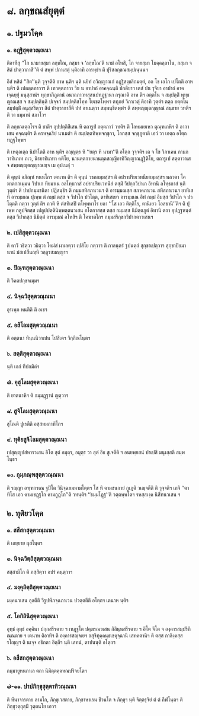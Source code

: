 <h1>๘. ลกฺขณสํยุตฺตํ</h1>
<h2>๑. ปฐมวโคฺค</h2>
<h3>๑. อฎฺฐิสุตฺตวณฺณนา</h3>
<p>    ติอาทีสุ ‘‘โก นามายสฺมา ลกฺขโณ, กสฺมา จ ‘ลกฺขโณ’ติ นามํ อโหสิ, โก จายสฺมา โมคฺคลฺลาโน, กสฺมา จ สิตํ ปาตฺวากาสี’’ติ ตํ สพฺพํ ปกาเสตุํ นฺติอาทิ อารทฺธํฯ ติ ปุริสลกฺขณสมฺปเนฺนนฯ</p>


<p>อีสํ หสิตํ ‘‘สิต’’นฺติ วุจฺจตีติ อาห นฺติฯ นฺติ นยิทํ อวิญฺญาณกํ อฎฺฐิสงฺขลิกมตฺตํ, อถ โข เอโก เปโตติ อาห นฺติฯ ติ เปตตฺตภาวาฯ ติ เทวตฺตภาวา วิย น อาปาถํ อาคจฺฉนฺติ ปกติยาฯ เตสํ ปน รุจิยา อาปาถํ อาคเจฺฉยฺยุํ มนุสฺสานํฯ ทุกฺขาภิภูตานํ อนาถภาวทสฺสนปทฎฺฐานา กรุณาติ อาห ติฯ อตฺตโน จ สมฺปตฺติํ พุทฺธญาณสฺส จ สมฺปตฺตินฺติ ปเจฺจกํ สมฺปตฺติสโทฺท โยเชตโพฺพฯ ตทุภยํ วิภาเวตุํ ติอาทิ วุตฺตํฯ ตตฺถ อตฺตโน สมฺปตฺติํ อนุสฺสริตฺวา สิตํ ปาตฺวากาสีติ ปทํ อาเนตฺวา สมฺพนฺธิตพฺพํฯ ติ สพฺพญฺญุตญฺญาณํ สนฺธาย วทติฯ ติ วา ธมฺมานํ สภาโวฯ</p>


<p>ติ ลกฺขณเตฺถโรฯ ติ ชาติฯ อุปปตฺติสีเสน หิ ตถารูปํ อตฺตภาวํ วทติฯ ติ โลหมเยเหว ตุณฺฑเกหิฯ ติ อากาเสน คจฺฉนฺติฯ ติ ครหจฺฉริยํ นาเมตํฯ ติ สมฺปตฺตทิพฺพจกฺขุกา, โลกสฺส จกฺขุภูตาติ เอวํ วา เอตฺถ อโตฺถ ทฎฺฐโพฺพฯ</p>


<p>ติ เหตุอเตฺถ นิปาโตติ อาห นฺติฯ อญฺญตฺร หิ ‘‘ยตฺร หิ นามา’’ติ อโตฺถ วุจฺจติฯ  เต จ โข วิภาเคน กามภวาทิเภเท ภเว, นิรยาทิเภทา  คติโย, นานตฺตกายนานตฺตสญฺญิอาทิวิญฺญาณฎฺฐิติโย, ตถารูเป สตฺตาวาเส จ สพฺพญฺญุตญฺญาณญฺจ เม อุปเนตุํ ฯ</p>


<p>ติ  คุนฺนํ อภิณฺหํ หนนโกฯ เตนาห ติฯ ติ คุนฺนํ วธกกมฺมสฺสฯ ติ อปราปริยเวทนียกมฺมสฺสฯ พลวตา โคฆาตกกเมฺมน วิปาเก ทียมาเน อลโทฺธกาสํ อปราปริยเวทนียํ ตสฺมิํ วิปกฺกวิปาเก อิทานิ ลโทฺธกาสํ นฺติ วุตฺตํฯ ติ ปาปกมฺมชนิตา ปฎิสนฺธิฯ ติ กมฺมสทิสภาเวนฯ ติ อารมฺมณสฺส สภาคภาเวน สทิสภาเวนฯ ยาทิเส หิ อารมฺมเณ ปุเพฺพ ตํ กมฺมํ ตสฺส จ วิปาโก ปวโตฺต, ตาทิเสเยว อารมฺมเณ อิทํ กมฺมํ อิมสฺส วิปาโก จ ปวโตฺตติ กตฺวา วุตฺตํ ติฯ ภวติ หิ ตํสทิเสปิ ตโพฺพหาโร ยถา ‘‘โส เอว ติตฺติโร, ตานิเยว โอสธานี’’ติฯ ติ ปุเพฺพ กตูปจิตสฺส เปตูปปตฺตินิพฺพตฺตนวเสน กโตกาสสฺส ตสฺส กมฺมสฺส นิมิตฺตภูตํ อิทานิ ตถา อุปฎฺฐหนฺตํ ตสฺส วิปากสฺส นิมิตฺตํ อารมฺมณํ อโหสิฯ ติ โคฆาตโกฯ  กมฺมสริกฺขกวิปากตาวเสนฯ</p>

</p>


<h3>๒. เปสิสุตฺตวณฺณนา</h3>
<p> ติ คาวิํ วธิตฺวา วธิตฺวา โคมํสํ ผาเลตฺวา เปสิโย กตฺวาฯ ติ กาลนฺตรํ ฐปนตฺถํ สุกฺขาเปตฺวาฯ สุกฺขาปิยมานานํ มํสเปสีนญฺหิ วลฺลูรสมญฺญาฯ</p>

</p>


<h3>๓. ปิณฺฑสุตฺตวณฺณนา</h3>
<p> ติ วิคตปกฺขจเมฺมฯ</p>


<h3>๔. นิจฺฉวิสุตฺตวณฺณนา</h3>
<p> อุรเพฺภ หนตีติ ติ อเชฯ</p>


<h3>๕. อสิโลมสุตฺตวณฺณนา</h3>
<p> ติ   อตฺตนา ทินฺนนิวาเปน โปสิเตฯ  วิกฺกิณโนฺตฯ</p>


<h3>๖. สตฺติสุตฺตวณฺณนา</h3>
<p> นฺติ เอกํ ทีปกมิคํฯ</p>


<h3>๗. อุสุโลมสุตฺตวณฺณนา</h3>
<p> ติ ยาตนาหิฯ ติ กมฺมฎฺฐานํ ญตฺวาฯ</p>


<h3>๘. สูจิโลมสุตฺตวณฺณนา</h3>
<p> สุโณติ ปูเรตีติ  อสฺสทมกาทิโกฯ</p>


<h3>๙. ทุติยสูจิโลมสุตฺตวณฺณนา</h3>
<p> เปสุญฺญูปสํหารวเสน อิโต สุตํ อมุตฺร, อมุตฺร วา สุตํ อิธ สูเจตีติ ฯ อนยพฺยสนํ ปาเปสิ มนุเสฺสติ สมฺพโนฺธฯ</p>


<h3>๑๐. กุมฺภณฺฑสุตฺตวณฺณนา</h3>
<p> ติ รญฺญา อฑฺฑกรเณ ฐปิโต วินิจฺฉยมหามโตฺตฯ โส หิ คามชนกายํ กูเฎติ วเญฺจตีติ ติ วุจฺจติฯ เกจิ ‘‘ตาทิโส เอว คามเชฎฺฐโก คามกูฎโก’’ติ วทนฺติฯ  ‘‘ธมฺมโฎฺฐ’’ติ วตฺตพฺพโตฯ รหสฺสเงฺค นิสีทนวเสน ฯ</p>

</p>

</p>


<h2>๒. ทุติยวโคฺค</h2>
<h3>๑. สสีสกสุตฺตวณฺณนา</h3>
<p> ติ   เถยฺยาย ผุสโนฺตฯ</p>


<h3>๓. นิจฺฉวิตฺถิสุตฺตวณฺณนา</h3>
<p>  สสฺสามิโก ติ ภสฺสิตฺวา อปรํ คนฺตฺวาฯ</p>


<h3>๔. มงฺคุลิตฺถิสุตฺตวณฺณนา</h3>
<p> มงฺคนวเสน อุลตีติ  วิรูปพีภจฺฉภาเวน ปวตฺตตีติ อโตฺถฯ เตนาห นฺติฯ</p>


<h3>๕. โอกิลินีสุตฺตวณฺณนา</h3>
<p> อุทฺธํ อุทฺธํ อคฺคินา ปกฺกสรีรตาย ฯ เหฎฺฐโต ปคฺฆรณวเสน กิลินฺนสรีรตาย ฯ อิโต จิโต จ องฺคารสมฺปริกิณฺณตาย ฯ เตนาห ติอาทิฯ ติ องฺคารสญฺจเยฯ  อสุจิทุคฺคนฺธเชคุจฺฉานิ เสทคตานิฯ ติ ตสฺส กาลิงฺคสฺส รโญฺญฯ ติ นเจฺจ อธิกตา อิตฺถีฯ นฺติ เสทนํ, ตาปนนฺติ อโตฺถฯ</p>

</p>


<h3>๖. อสีสกสุตฺตวณฺณนา</h3>
<p>  กมฺมายูหนกาเล ตถา นิมิตฺตคฺคหณปริจยโตฯ</p>


<h3>๗-๑๑. ปาปภิกฺขุสุตฺตาทิวณฺณนา</h3>
<p> ติ   หีนาจารตาย ลามโก, ภิกฺขุเวสตาย, ภิกฺขาหาเรน ชีวนโต จ ภิกฺขุฯ นฺติ จิตฺตรุจิยํ ตํ ตํ กีฬโนฺตฯ ติ ภิกฺขุวตฺถุสฺมิํ วุตฺตนโย เอวฯ</p>

</p>

</p>

</p>





